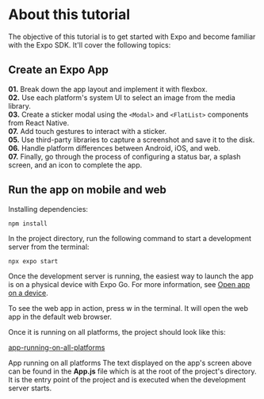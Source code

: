 # About this tutorial
The objective of this tutorial is to get started with Expo and become familiar with the Expo SDK. It'll cover the following topics:

## Create an Expo App
**01.** Break down the app layout and implement it with flexbox.  
**02.** Use each platform's system UI to select an image from the media library.  
**03.** Create a sticker modal using the `<Modal>` and `<FlatList>` components from React Native.  
**07.** Add touch gestures to interact with a sticker.  
**05.** Use third-party libraries to capture a screenshot and save it to the disk.  
**06.** Handle platform differences between Android, iOS, and web.  
**07.** Finally, go through the process of configuring a status bar, a splash screen, and an icon to complete the app.  

## Run the app on mobile and web  
Installing dependencies: 
```
npm install
```
In the project directory, run the following command to start a development server from the terminal:
```
npx expo start
```
Once the development server is running, the easiest way to launch the app is on a physical device with Expo Go. For more information, see [Open app on a device](https://docs.expo.dev/get-started/start-developing/#open-the-app-on-your-device).

To see the web app in action, press w in the terminal. It will open the web app in the default web browser.

Once it is running on all platforms, the project should look like this:

[app-running-on-all-platforms](https://docs.expo.dev/static/images/tutorial/01-app-running-on-all-platforms.jpg)

App running on all platforms
The text displayed on the app's screen above can be found in the **App.js** file which is at the root of the project's directory. It is the entry point of the project and is executed when the development server starts.
